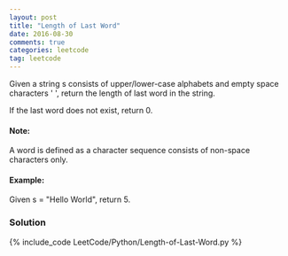 ```yaml
---
layout: post
title: "Length of Last Word"
date: 2016-08-30
comments: true
categories: leetcode
tag: leetcode
---
```



Given a string s consists of upper/lower-case alphabets and empty space characters ' ', return the length of last word in the string.

If the last word does not exist, return 0.

#### Note: 
A word is defined as a character sequence consists of non-space characters only.

#### Example:
Given s = "Hello World",
return 5.

<!--more-->
### Solution

{% include_code LeetCode/Python/Length-of-Last-Word.py %}
